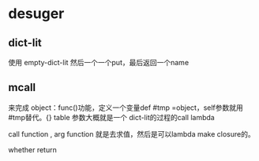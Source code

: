# desuger
## dict-lit  
  使用 empty-dict-lit 然后一个一个put，最后返回一个name
## mcall
  来完成 object：func()功能，定义一个变量def #tmp =object，self参数就用#tmp替代。{} table 参数大概就是一个 dict-lit的过程的call lambda

  call function , arg
  function 就是去求值，然后是可以lambda make closure的。


  whether return